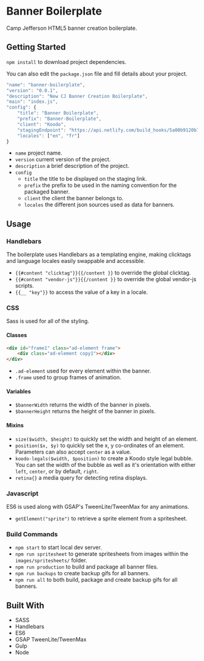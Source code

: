 # Banner Boilerplate
Camp Jefferson HTML5 banner creation boilerplate.

## Getting Started
`npm install` to download project dependencies.

You can also edit the `package.json` file and fill details about your project.

```javascript
"name": "banner-boilerplate",
"version": "0.0.1",
"description": "New CJ Banner Creation Boilerplate",
"main": "index.js",
"config": {
    "title": "Banner Boilerplate",
    "prefix": "Banner-Boilerplate",
    "client": "Koodo",
    "stagingEndpoint": "https://api.netlify.com/build_hooks/5a00b9120b79b703b93d0c8c",
    "locales": ["en", "fr"]
}
```

- `name` project name.
- `version` current version of the project.
- `description` a brief description of the project.
- `config`
    - `title` the title to be displayed on the staging link.
    - `prefix` the prefix to be used in the naming convention for the packaged banner.
    - `client` the client the banner belongs to.
    - `locales` the different json sources used as data for banners.

## Usage

### Handlebars
The boilerplate uses Handlebars as a templating engine, making clicktags and language locales easily swappable and accessible.

- `{{#content "clicktag"}}{{/content }}` to override the global clicktag.
- `{{#content "vendor-js"}}{{/content }}` to override the global vendor-js scripts.
- `{{__ "key"}}` to access the value of a key in a locale.

### CSS
Sass is used for all of the styling.

#### Classes

```html
<div id="frame1" class="ad-element frame">
    <div class="ad-element copy1"></div>
</div>
```

- `.ad-element` used for every element within the banner.
- `.frame` used to group frames of animation.

#### Variables

- `$bannerWidth` returns the width of the banner in pixels.
- `$bannerHeight` returns the height of the banner in pixels.

#### Mixins

- `size($width, $height)` to quickly set the width and height of an element.
- `position($x, $y)` to quickly set the x, y co-ordinates of an element. Parameters can also accept `center` as a value.
- `koodo-legals($width, $position)` to create a Koodo style legal bubble. You can set the width of the bubble as well as it's orientation with either `left`, `center`, or by default, `right`.
- `retina{}` a media query for detecting retina displays.

### Javascript
ES6 is used along with GSAP's TweenLite/TweenMax for any animations.

- `getElement("sprite")` to retrieve a sprite element from a spritesheet.

### Build Commands

- `npm start` to start local dev server.
- `npm run spritesheet` to generate spritesheets from images within the `images/spritesheets/` folder.
- `npm run production` to build and package all banner files.
- `npm run backups` to create backup gifs for all banners.
- `npm run all` to both build, package and create backup gifs for all banners.

## Built With
- SASS
- Handlebars
- ES6
- GSAP TweenLite/TweenMax
- Gulp
- Node